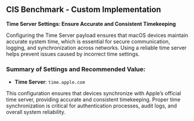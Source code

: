 ## CIS Benchmark - Custom Implementation

**Time Server Settings: Ensure Accurate and Consistent Timekeeping**  

Configuring the Time Server payload ensures that macOS devices maintain accurate system time, which is essential for secure communication, logging, and synchronization across networks. 
Using a reliable time server helps prevent issues caused by incorrect time settings.

### Summary of Settings and Recommended Value:
- **Time Server**: `time.apple.com`  

This configuration ensures that devices synchronize with Apple’s official time server, providing accurate and consistent timekeeping. 
Proper time synchronization is critical for authentication processes, audit logs, and overall system reliability.